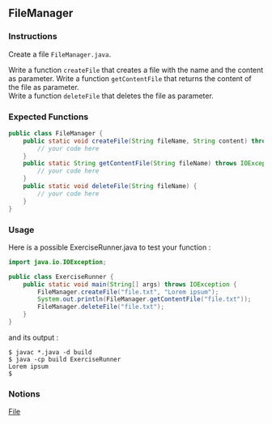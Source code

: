 ## FileManager

### Instructions

Create a file `FileManager.java`.

Write a function `createFile` that creates a file with the name and the content as parameter.
Write a function `getContentFile` that returns the content of the file as parameter.  
Write a function `deleteFile` that deletes the file as parameter.

### Expected Functions
```java
public class FileManager {
    public static void createFile(String fileName, String content) throws IOException {
        // your code here
    }
    public static String getContentFile(String fileName) throws IOException {
        // your code here
    }
    public static void deleteFile(String fileName) {
        // your code here
    }
}
```

### Usage

Here is a possible ExerciseRunner.java to test your function : 
```java
import java.io.IOException;

public class ExerciseRunner {
    public static void main(String[] args) throws IOException {
        FileManager.createFile("file.txt", "Lorem ipsum");
        System.out.println(FileManager.getContentFile("file.txt"));
        FileManager.deleteFile("file.txt");
    }
}
```

and its output :
```shell
$ javac *.java -d build
$ java -cp build ExerciseRunner 
Lorem ipsum
$ 
```

### Notions
[File](https://docs.oracle.com/en/java/javase/17/docs/api/java.base/java/io/File.html)  
